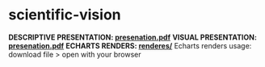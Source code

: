 # scientific-vision
 
**DESCRIPTIVE PRESENTATION: [presenation.pdf](https://github.com/tommasoromano/scientific-vision/blob/main/presentation.pdf)**
**VISUAL PRESENTATION: [presenation.pdf](https://github.com/tommasoromano/scientific-vision/blob/main/presentation.pdf)**
**ECHARTS RENDERS: [renderes/](https://github.com/tommasoromano/scientific-vision/tree/main/renderers)**
Echarts renders usage: download file > open with your browser
